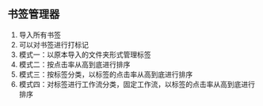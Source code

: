 ## 书签管理器
1. 导入所有书签
2. 可以对书签进行打标记
3. 模式一：以原本导入的文件夹形式管理标签
4. 模式二：按点击率从高到底进行排序
5. 模式三：按标签分类，以标签的点击率从高到底进行排序
6. 模式四：对标签进行工作流分类，固定工作流，以标签的点击率从高到底进行排序